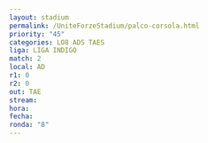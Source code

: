 ```yaml
---
layout: stadium
permalink: /UniteForzeStadium/palco-corsola.html
priority: "45"
categories: LO8 ADS TAES
liga: LIGA INDIGO
match: 2
local: AD
r1: 0
r2: 0
out: TAE
stream: 
hora: 
fecha: 
ronda: "8"
---
```

